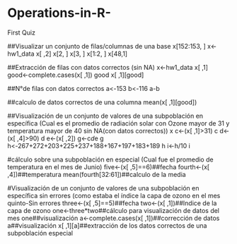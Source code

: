 # Operations-in-R-
First Quiz

##Visualizar un conjunto de filas/columnas de una base 
x[152:153, ]
x<-hw1_data
x[ ,2]
x[2, ]
x[3, ]
x[1:2, ]
x[48,1]

##Extracción de filas con datos correctos (sin NA)
x<-hw1_data
x[ ,1]
good<-complete.cases(x[ ,1])
good
x[ ,1][good]

##N°de filas con datos correctos 
a<-153
b<-116
a-b

##calculo de datos correctos de una columna
mean(x[ ,1][good])

##Visualización de un conjunto de valores de una subpoblación en específica (Cual es el promedio de radiación solar con Ozone mayor de 31 y temperatura mayor de 40 sin NA(con datos correctos))
x
c<-(x[ ,1]>31)
c
d<-(x[ ,4]>90)
d
e<-(x[ ,2])
g<-c*d*e
g
h<-267+272+203+225+237+188+167+197+183+189
h
i<-h/10
i

#cálculo sobre una subpoblación en especial (Cual fue el promedio de temperatura en el mes de Junio)
five<-(x[ ,5]==6)##fecha
fourth<-(x[ ,4])##temperatura
mean(fourth[32:61])##calculo de la media

#Visualización de un conjunto de valores de una subpoblación en específica sin errores (como estaba el índice la capa de ozono en el mes quinto-Sin errores
three<-(x[ ,5]==5)##fecha
two<-(x[ ,1])##Indice de la capa de ozono
one<-three*two##cálculo para visualización de datos del mes
one##visualización
a<-complete.cases(x[ ,1])##corrección de datos
a##visualización
x[ ,1][a]##extracción de los datos correctos de una subpoblación especial


